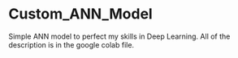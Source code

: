 # Custom_ANN_Model
Simple ANN model to perfect my skills in Deep Learning. All of the description is in the google colab file.
